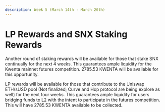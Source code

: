 ```yaml
---
description: Week 5 (March 14th - March 20th)
---
```


# LP Rewards and SNX Staking Rewards

Another round of staking rewards will be available for those that stake SNX continually for the next 4 weeks. This guarantees ample liquidity for the Kwenta mainnet futures competition. 2785.53 KWENTA will be available for this opportunity.

LP rewards will be available for those that contribute to the Uniswap ETH/sUSD pool (Not finalized; Curve and Hop protocol are being explore as well) for the next four weeks. This guarantees ample liquidity for users bridging funds to L2 with the intent to participate in the futures competition. This will have 2785.53 KWENTA available to be collected.
